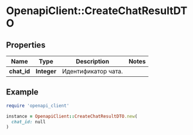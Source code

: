 # OpenapiClient::CreateChatResultDTO

## Properties

| Name | Type | Description | Notes |
| ---- | ---- | ----------- | ----- |
| **chat_id** | **Integer** | Идентификатор чата. |  |

## Example

```ruby
require 'openapi_client'

instance = OpenapiClient::CreateChatResultDTO.new(
  chat_id: null
)
```


